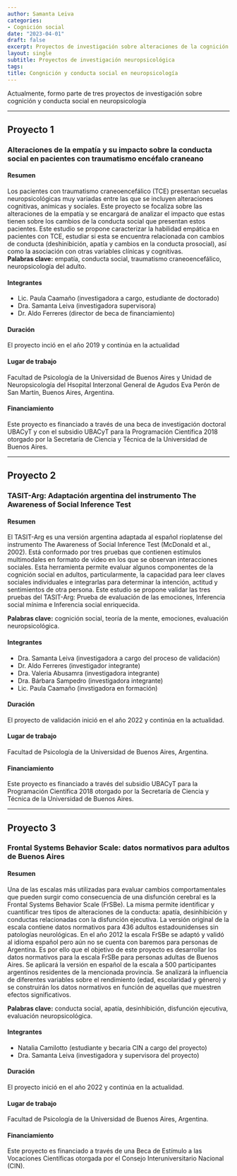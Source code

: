 ```yaml
---
author: Samanta Leiva
categories:
- Cognición social
date: "2023-04-01"
draft: false
excerpt: Proyectos de investigación sobre alteraciones de la cognición social y el comportamiento social en personas adultas con condiciones neurológicas.
layout: single
subtitle: Proyectos de investigación neuropsicológica
tags:
title: Congnición y conducta social en neuropsicología
---
```


Actualmente, formo parte de tres proyectos de investigación sobre cognición y conducta social en neuropsicología

---
Proyecto 1
--
### Alteraciones de la empatía y su impacto sobre la conducta social en pacientes con traumatismo encéfalo craneano

#### Resumen
Los pacientes con traumatismo craneoencefálico (TCE) presentan secuelas neuropsicológicas muy variadas entre las que se incluyen alteraciones cognitivas, anímicas y sociales. Este proyecto se focaliza sobre las alteraciones de la empatía y se encargará de analizar el impacto que estas tienen sobre los cambios de la conducta social que presentan estos pacientes. Este estudio se propone caracterizar la habilidad empática en pacientes con TCE, estudiar si esta se encuentra relacionada con cambios de conducta (deshinibición, apatía y cambios en la conducta prosocial), así como la asociación con otras variables clínicas y cognitivas.  
**Palabras clave:** empatía, conducta social, traumatismo craneoencefálico, neuropsicología del adulto.

#### Integrantes
* Lic. Paula Caamaño (investigadora a cargo, estudiante de doctorado)
* Dra. Samanta Leiva (investigadora supervisora)
* Dr. Aldo Ferreres (director de beca de financiamiento)

#### Duración
El proyecto inció en el año 2019 y continúa en la actualidad

#### Lugar de trabajo
Facultad de Psicología de la Universidad de Buenos Aires y Unidad de Neuropsicología del Hsopital Interzonal General de Agudos Eva Perón de San Martín, Buenos Aires, Argentina.

#### Financiamiento
Este proyecto es financiado a través de una beca de investigación doctoral UBACyT y con el subsidio UBACyT para la Programación Científica 2018 otorgado por la Secretaría de Ciencia y Técnica de la Universidad de Buenos Aires.

---
Proyecto 2
---
### TASIT-Arg: Adaptación argentina del instrumento The Awareness of Social Inference Test

#### Resumen
El TASIT-Arg es una versión argentina adaptada al español rioplatense del instrumento The Awareness of Social Inference Test (McDonald et al., 2002). Está conformado por tres pruebas que contienen estímulos multimodales en formato de video en los que se observan interacciones sociales. Esta herramienta permite evaluar algunos componentes de la cognición social en adultos, particularmente, la capacidad para leer claves sociales individuales e integrarlas para determinar la intención, actitud y sentimientos de otra persona. Este estudio se propone validar las tres pruebas del TASIT-Arg: Prueba de evaluación de las emociones, Inferencia social mínima e Inferencia social enriquecida. 

**Palabras clave:** cognición social, teoría de la mente, emociones, evaluación neuropsicológica.

#### Integrantes
* Dra. Samanta Leiva (investigadora a cargo del proceso de validación)
* Dr. Aldo Ferreres (investigador integrante)
* Dra. Valeria Abusamra (investigadora integrante)
* Dra. Bárbara Sampedro (investigadora integrante)
* Lic. Paula Caamaño (invstigadora en formación)

#### Duración
El proyecto de validación inició en el año 2022 y continúa en la actualidad.

#### Lugar de trabajo
Facultad de Psicología de la Universidad de Buenos Aires, Argentina.

#### Financiamiento
Este proyecto es financiado a través del subsidio UBACyT para la Programación Científica 2018 otorgado por la Secretaría de Ciencia y Técnica de la Universidad de Buenos Aires.

---
Proyecto 3
---
### Frontal Systems Behavior Scale: datos normativos para adultos de Buenos Aires

#### Resumen
Una de las escalas más utilizadas para evaluar cambios comportamentales que pueden surgir como consecuencia de una disfunción cerebral es la Frontal Systems Behavior Scale (FrSBe). La misma permite identificar y cuantificar tres tipos de alteraciones de la conducta: apatía, desinhibición y conductas relacionadas con la disfunción ejecutiva. La versión original de la escala contiene datos normativos para 436 adultos estadounidenses sin patologías neurológicas. En el año 2012 la escala FrSBe se adaptó y validó al idioma español pero aún no se cuenta con baremos para personas de Argentina. Es por ello que el objetivo de este proyecto es desarrollar los datos normativos para la escala FrSBe para personas adultas de Buenos Aires. Se aplicará la versión en español de la escala a 500 participantes argentinos residentes de la mencionada provincia. Se analizará la influencia de diferentes variables sobre el rendimiento (edad, escolaridad y género)  y se construirán los datos normativos en función de aquellas que muestren efectos significativos.

**Palabras clave:** conducta social, apatía, desinhibición, disfunción ejecutiva, evaluación neuropsicológica.

#### Integrantes
* Natalia Camilotto (estudiante y becaria CIN a cargo del proyecto)
* Dra. Samanta Leiva (investigadora y supervisora del proyecto)

#### Duración
El proyecto inició en el año 2022 y continúa en la actualidad.

#### Lugar de trabajo
Facultad de Psicología de la Universidad de Buenos Aires, Argentina.

#### Financiamiento
Este proyecto es financiado a través de una Beca de Estímulo a las Vocaciones Científicas otorgada por el Consejo Interuniversitario Nacional (CIN).
